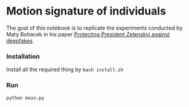 # Motion signature of individuals

The goal of this notebook is to replicate the experiments conducted by Maty Bohacek in his paper [Protecting President Zelenskyi against deepfakes](https://arxiv.org/pdf/2206.12043).

### Installation
Install all the required thing by `bash install.sh`

### Run
`python main.py`